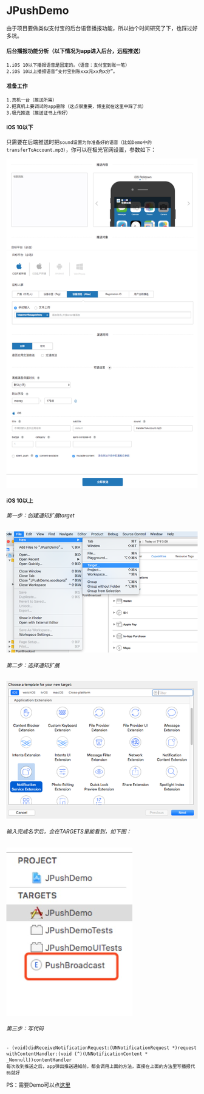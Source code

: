 # JPushDemo
由于项目要做类似支付宝的后台语音播报功能，所以抽个时间研究了下，也踩过好多坑。

#### 后台播报功能分析（以下情况为app进入后台，远程推送）

```
1.iOS 10以下播报语音是固定的。（语音：支付宝到账一笔）
2.iOS 10以上播报语音“支付宝到账xxx元xx角x分”。
```

#### 准备工作
```
1.真机一台（推送所需）
2.把真机上要调试的app删除（这点很重要，博主就在这里中踩了坑）
3.极光推送（推送证书上传好）
```

#### iOS 10以下
只需要在后端推送时把`sound设置为你准备好的语音（比如Demo中的transferToAccount.mp3）`，你可以在极光官网设置，参数如下：

![6](https://github.com/AgoniNemo/JPushDemo/blob/master/imge/6.jpg?raw=true)
![5](https://github.com/AgoniNemo/JPushDemo/blob/master/imge/5.jpg?raw=true)

#### iOS 10以上

###### 第一步：创建通知扩展target
![1](https://github.com/AgoniNemo/JPushDemo/blob/master/imge/1.png?raw=true)

###### 第二步：选择通知扩展
![2](https://github.com/AgoniNemo/JPushDemo/blob/master/imge/2.png?raw=true)

###### 输入完成名字后，会在TARGETS里能看到，如下图：
![3](https://github.com/AgoniNemo/JPushDemo/blob/master/imge/3.jpg?raw=true)

###### 第三步：写代码
```
- (void)didReceiveNotificationRequest:(UNNotificationRequest *)request withContentHandler:(void (^)(UNNotificationContent * _Nonnull))contentHandler 
每次收到推送之后，app弹出推送通知前，都会调用上面的方法，直接在上面的方法里写播报代码就好
```

PS：需要Demo可以点[这里](https://github.com/AgoniNemo/JPushDemo)
